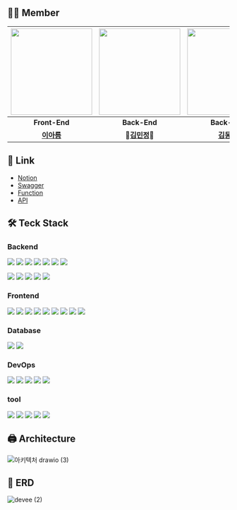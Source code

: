 ## 🙆‍♂ Member

| <img src="https://github.com/zerobase-devee/.github/assets/99658884/83a6acd1-3e8d-494b-a61f-75244c76b4be" width="184" height="196"/> | <img src="https://github.com/zerobase-devee/.github/assets/99658884/851fa7fc-76e4-44c9-afe6-5e9db8a7d796" width="184" height="196"/> | <img src="https://github.com/zerobase-devee/.github/assets/99658884/82c1f61e-f037-4121-8f4f-7c32330a56d6" width="184" height="196"/> |<img src="https://github.com/zerobase-devee/.github/assets/99658884/22446ae6-b495-4f54-b93a-b568f4cfd8d1" width="184" height="196"/>|
|:---:|:---:|:---:|:---:|
|**Front-End**|**Back-End**|**Back-End**|**Back-End**|
|**[이아름](https://github.com/aahreum)**|**👑[김민정](https://github.com/mingkiii)👑**|**[김동역](https://github.com/Ameri-Kano)**|**[김재윤](https://github.com/JaeYooooon)**|

## 🎇 Link
- [Notion](https://www.notion.so/ahahahahreum/Devee-devHive-a935c69b7da04a3b850e96fc21d894f5)
- [Swagger](http://52.79.90.0:8080/swagger-ui/index.html)
- [Function](https://www.notion.so/ahahahahreum/e6f6a798b76146a9a269a1142c994c52)
- [API](https://www.notion.so/ahahahahreum/API-8738da4dea7b4cbd9515a2194b30fa39)

## 🛠 Teck Stack

### Backend
  <img src="https://img.shields.io/badge/Java-000000?style=flat-square&logo=OpenJDK&logoColor=white"/></a>
  <img src="https://img.shields.io/badge/Spring Boot 3-000000?style=flat-square&logo=Spring Boot&logoColor=6DB33F"/></a>
  <img src="https://img.shields.io/badge/Gradle-000000?style=flat-square&logo=Gradle&logoColor=02303A"/></a>
  <img src="https://img.shields.io/badge/Spring Security-000000?style=flat-square&logo=Spring Security&logoColor=6DB33F"/></a>
  <img src="https://img.shields.io/badge/JSON Web Tokens-000000?style=flat-square&logo=JSON Web Tokens&logoColor=white"/></a>
  <img src="https://img.shields.io/badge/Spring JPA-000000?style=flat-square&logo=Spring Jpa&logoColor=white"/></a>
  <img src="https://img.shields.io/badge/Oauth 2.0-000000?style=flat-square&logo=Authy&logoColor=EC1C24"/></a>
  
  <img src="https://img.shields.io/badge/Spring Batch-000000?style=flat-square&logo=Spring Batch&logoColor=white"/></a>
  <img src="https://img.shields.io/badge/QueryDSL-000000?style=flat-square&logo=QueryDsl&logoColor=white"/></a>
  <img src="https://img.shields.io/badge/SSE-000000?style=flat-square&logo=SSE&logoColor=white"/></a>
  <img src="https://img.shields.io/badge/STOMP-000000?style=flat-square&logo=STOMP&logoColor=white"/></a>
  <img src="https://img.shields.io/badge/WebSocket-000000?style=flat-square&logo=WebSocket&logoColor=white"/></a>

### Frontend
  <img src="https://img.shields.io/badge/Next.js-000000?style=flat-square&logo=Next.js&logoColor=white"></a>
  <img src="https://img.shields.io/badge/typescript-000000?style=flat-square&logo=typescript&logoColor=3178C6"></a>
  <img src="https://img.shields.io/badge/CSS Modules-000000?style=flat-square&logo=cssmodules&logoColor=white"></a>
  <img src="https://img.shields.io/badge/axios-000000?style=flat-square&logo=axios&logoColor=5A29E4"> </a>
  <img src="https://img.shields.io/badge/Recoil-000000?style=flat-square&logo=Recoil&logoColor=2573f6"> </a>
  <img src="https://img.shields.io/badge/reactquery-000000?style=flat-square&logo=reactquery&logoColor=FF4154"></a>
  <img src="https://img.shields.io/badge/Socket.io-000000?style=flat-square&logo=Socket.io&logoColor=white"> </a>
  <img src="https://img.shields.io/badge/Figma-000000?style=flat-square&logo=Figma&logoColor=F24E1E"> </a>
  <img src="https://img.shields.io/badge/vercel-000000?style=flat-square&logo=vercel&logoColor=white"></a>

### Database
  <img src="https://img.shields.io/badge/Mysql-000000?style=flat-square&logo=MySql&logoColor=4479A1"/></a>
  <img src="https://img.shields.io/badge/Redis-000000?style=flat-square&logo=Redis&logoColor=DC382D"/></a>
  
### DevOps
  <img src="https://img.shields.io/badge/AWS-000000?style=flat-square&logo=Amazon AWS&logoColor=232F3E"/></a>
  <img src="https://img.shields.io/badge/Amazon EC2-000000?style=flat-square&logo=Amazon EC2&logoColor=#FF9900"/></a>
  <img src="https://img.shields.io/badge/Amazon S3-000000?style=flat-square&logo=Amazon S3&logoColor=#569A31"/></a>
  <img src="https://img.shields.io/badge/Docker-000000?style=flat-square&logo=Docker&logoColor=#2496ED"/></a>
  <img src="https://img.shields.io/badge/GitHub Actions-000000?style=flat-square&logo=GitHub Actions&logoColor=#2088FF"/></a>
  
### tool
  <img src="https://img.shields.io/badge/GitHub-000000?style=flat-square&logo=GitHub&logoColor=#181717"/></a>
  <img src="https://img.shields.io/badge/Slack-000000?style=flat-square&logo=Slack&logoColor=4A154B"/></a>
  <img src="https://img.shields.io/badge/Notion-000000?style=flat-square&logo=Notion&logoColor=white"/></a>
  <img src="https://img.shields.io/badge/Discord-000000?style=flat-square&logo=Discord&logoColor=207BEA"/></a>
  <img src="https://img.shields.io/badge/Intellij IDEA-000000?style=flat-square&logo=intellijidea&logoColor=#000000"/></a>

## 🖨 Architecture
![아키텍처 drawio (3)](https://github.com/zerobase-devee/.github/assets/123580123/34543d77-e55f-4821-862c-3bc5a937e7c2)

## 📃 ERD
![devee (2)](https://github.com/zerobase-devee/.github/assets/123580123/e7f56554-7cf1-4b66-92ca-12236b224e69)



